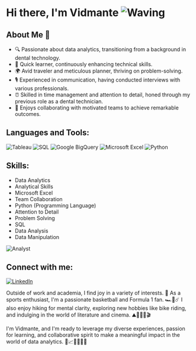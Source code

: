 # Hi there, I'm Vidmante  ![Waving](https://www.icegif.com/wp-content/uploads/icegif-3423.gif)

## About Me 💬
- 🔍 Passionate about data analytics, transitioning from a background in dental technology.
- 🚀 Quick learner, continuously enhancing technical skills.
- 🌍 Avid traveler and meticulous planner, thriving on problem-solving.
- 🎙️ Experienced in communication, having conducted interviews with various professionals.
- ⏰ Skilled in time management and attention to detail, honed through my previous role as a dental technician.
- 🤝 Enjoys collaborating with motivated teams to achieve remarkable outcomes.

## Languages and Tools:
![Tableau](https://img.shields.io/badge/-Tableau-000?&logo=Tableau)
![SQL](https://img.shields.io/badge/-SQL-000?&logo=MySQL)
![Google BigQuery](https://img.shields.io/badge/-Google%20BigQuery-000?&logo=Google-Cloud)
![Microsoft Excel](https://img.shields.io/badge/-Microsoft%20Excel-000?&logo=Microsoft-Excel)
![Python](https://img.shields.io/badge/-Python-000?&logo=Python)

## Skills:
- Data Analytics
- Analytical Skills
- Microsoft Excel
- Team Collaboration
- Python (Programming Language)
- Attention to Detail
- Problem Solving
- SQL
- Data Analysis
- Data Manipulation
  
![Analyst](https://media1.giphy.com/media/v1.Y2lkPTc5MGI3NjExMHZkbDBxdmtzbHI2aGg4cHNldTBnbzllNjNjdDlseWFmcmQ5cGVpNyZlcD12MV9pbnRlcm5hbF9naWZfYnlfaWQmY3Q9Zw/UMyvk17PIo3SiZQWju/giphy.webp)

## Connect with me:
[![LinkedIn](https://img.shields.io/badge/-LinkedIn-000?&logo=LinkedIn&logoColor=0077B5)](https://www.linkedin.com/in/vskarakodait)
<!-- Add more social links as needed -->

Outside of work and academia, I find joy in a variety of interests. 🧐 As a sports enthusiast, I'm a passionate basketball and Formula 1 fan. 🏎️🏀☄️ I also enjoy hiking for mental clarity, exploring new hobbies like bike riding, and indulging in the world of literature and cinema. ⛰️🚴‍♀️📖🎬

I'm Vidmante, and I'm ready to leverage my diverse experiences, passion for learning, and collaborative spirit to make a meaningful impact in the world of data analytics. 🥳📈👀👩🏼‍💻
